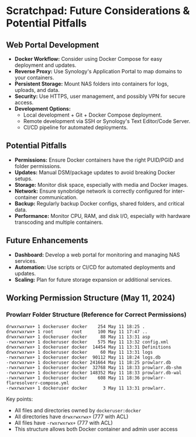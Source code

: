 # Scratchpad: Future Considerations & Potential Pitfalls

## Web Portal Development
- **Docker Workflow:** Consider using Docker Compose for easy deployment and updates.
- **Reverse Proxy:** Use Synology's Application Portal to map domains to your containers.
- **Persistent Storage:** Mount NAS folders into containers for logs, uploads, and data.
- **Security:** Use HTTPS, user management, and possibly VPN for secure access.
- **Development Options:**
  - Local development + Git + Docker Compose deployment.
  - Remote development via SSH or Synology's Text Editor/Code Server.
  - CI/CD pipeline for automated deployments.

## Potential Pitfalls
- **Permissions:** Ensure Docker containers have the right PUID/PGID and folder permissions.
- **Updates:** Manual DSM/package updates to avoid breaking Docker setups.
- **Storage:** Monitor disk space, especially with media and Docker images.
- **Network:** Ensure synobridge network is correctly configured for inter-container communication.
- **Backup:** Regularly backup Docker configs, shared folders, and critical data.
- **Performance:** Monitor CPU, RAM, and disk I/O, especially with hardware transcoding and multiple containers.

## Future Enhancements
- **Dashboard:** Develop a web portal for monitoring and managing NAS services.
- **Automation:** Use scripts or CI/CD for automated deployments and updates.
- **Scaling:** Plan for future storage expansion or additional services.

## Working Permission Structure (May 11, 2024)
### Prowlarr Folder Structure (Reference for Correct Permissions)
```
drwxrwxrwx+ 1 dockeruser docker    254 May 11 18:25 .
drwxrwxrwx+ 1 root       root      100 May 11 17:47 ..
drwxrwxrwx+ 1 dockeruser docker     88 May 11 13:31 asp
-rwxrwxrwx+ 1 dockeruser docker    575 May 11 13:32 config.xml
drwxrwxrwx+ 1 dockeruser docker  14454 May 11 13:31 Definitions
drwxrwxrwx+ 1 dockeruser docker     60 May 11 13:31 logs
-rwxrwxrwx+ 1 dockeruser docker  90112 May 11 18:24 logs.db
-rwxrwxrwx+ 1 dockeruser docker 241664 May 11 18:25 prowlarr.db
-rwxrwxrwx+ 1 dockeruser docker  32768 May 11 18:33 prowlarr.db-shm
-rwxrwxrwx+ 1 dockeruser docker 148352 May 11 18:33 prowlarr.db-wal
-rwxrwxrwx+ 1 dockeruser docker    608 May 11 18:36 prowlarr-flaresolverr-compose.yml
-rwxrwxrwx+ 1 dockeruser docker      3 May 11 13:31 prowlarr.
```

Key points:
- All files and directories owned by `dockeruser:docker`
- All directories have `drwxrwxrwx+` (777 with ACL)
- All files have `-rwxrwxrwx+` (777 with ACL)
- This structure allows both Docker container and admin user access 